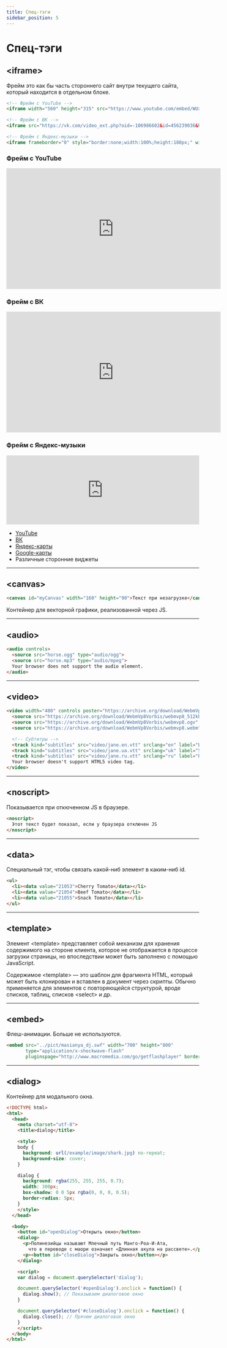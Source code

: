 ```yaml
---
title: Спец-тэги
sidebar_position: 5
---
```


# Спец-тэги

## &lt;iframe&gt;

Фрейм это как бы часть стороннего сайт внутри текущего сайта, который находится в отдельном блоке.

```html
<!-- Фрейм с YouTube -->
<iframe width="560" height="315" src="https://www.youtube.com/embed/WUxrxSv3sjQ" title="YouTube video player" frameborder="0" allow="accelerometer; autoplay; clipboard-write; encrypted-media; gyroscope; picture-in-picture" allowfullscreen></iframe>

<!-- Фрейм с ВК -->
<iframe src="https://vk.com/video_ext.php?oid=-106986602&id=456239036&hash=50d82228e8f2e97c&hd=2" width="853" height="480" allow="autoplay; encrypted-media; fullscreen; picture-in-picture;" frameborder="0" allowfullscreen></iframe>

<!-- Фрейм с Яндекс-музыки -->
<iframe frameborder="0" style="border:none;width:100%;height:180px;" width="100%" height="180" src="https://music.yandex.ru/iframe/#track/25786/2484799">Слушайте <a href='https://music.yandex.ru/album/2484799/track/25786'>Gimme! Gimme! Gimme! (A Man After Midnight)</a> — <a href='https://music.yandex.ru/artist/9367'>ABBA</a> на Яндекс Музыке</iframe>
```

### Фрейм с YouTube

<iframe width="560" height="315" src="https://www.youtube.com/embed/WUxrxSv3sjQ" title="YouTube video player" frameborder="0" allow="accelerometer; autoplay; clipboard-write; encrypted-media; gyroscope; picture-in-picture" allowfullscreen></iframe>

### Фрейм с ВК
<iframe src="https://vk.com/video_ext.php?oid=-106986602&id=456239036&hash=50d82228e8f2e97c&hd=2" width="560" height="315" allow="autoplay; encrypted-media; fullscreen; picture-in-picture;" frameborder="0" allowfullscreen></iframe>

### Фрейм с Яндекс-музыки
<iframe frameborder="0" width="100%" height="180" src="https://music.yandex.ru/iframe/#track/25786/2484799">Слушайте <a href='https://music.yandex.ru/album/2484799/track/25786'>Gimme! Gimme! Gimme! (A Man After Midnight)</a> — <a href='https://music.yandex.ru/artist/9367'>ABBA</a> на Яндекс Музыке</iframe>

* [YouTube](https://www.youtube.com/)
* [ВК](https://vk.com/video?z=video-106986602_456239036%2Fpl_cat_trends)
* [Яндекс-карты](https://yandex.ru/dev/maps/) 
* [Google-карты](https://developers.google.com/maps?hl=ru)
* Различные сторонние виджеты

***

## &lt;canvas&gt;

```html
<canvas id="myCanvas" width="160" height="90">Текст при незагрузке</canvas>
```

Контейнер для векторной графики, реализованной через JS.

***

## &lt;audio&gt;

```html
<audio controls>
  <source src="horse.ogg" type="audio/ogg">
  <source src="horse.mp3" type="audio/mpeg">
  Your browser does not support the audio element.
</audio>
```

***

## &lt;video&gt;

```html
<video width="480" controls poster="https://archive.org/download/WebmVp8Vorbis/webmvp8.gif" >
  <source src="https://archive.org/download/WebmVp8Vorbis/webmvp8_512kb.mp4" type="video/mp4">
  <source src="https://archive.org/download/WebmVp8Vorbis/webmvp8.ogv" type="video/ogg">
  <source src="https://archive.org/download/WebmVp8Vorbis/webmvp8.webm" type="video/webm">

  <!-- Субтитры -->
  <track kind="subtitles" src="video/jane.en.vtt" srclang="en" label="English">
  <track kind="subtitles" src="video/jane.ua.vtt" srclang="uk" label="Українська">
  <track kind="subtitles" src="video/jane.ru.vtt" srclang="ru" label="Русский" default>
  Your browser doesn't support HTML5 video tag.
</video>
```

***

## &lt;noscript&gt;

Показывается при откюченном JS в браузере.

```html
<noscript>
  Этот текст будет показал, если у браузера отключен JS
</noscript>
```

***

## &lt;data&gt;

Специальный тэг, чтобы связать какой-ниб элемент в каким-ниб id.

```html
<ul>
  <li><data value="21053">Cherry Tomato</data></li>
  <li><data value="21054">Beef Tomato</data></li>
  <li><data value="21055">Snack Tomato</data></li>
</ul>
```

***

## &lt;template&gt;

Элемент &lt;template&gt; представляет собой механизм для хранения содержимого на стороне клиента, которое не отображается в процессе загрузки страницы, но впоследствии может быть заполнено с помощью JavaScript.

Содержимое &lt;template&gt; — это шаблон для фрагмента HTML, который может быть клонирован и вставлен в документ через скрипты. Обычно применяется для элементов с повторяющейся структурой, вроде списков, таблиц, списков &lt;select&gt; и др.

***

## &lt;embed&gt;

Флеш-анимации. Больше не используются.

```html
<embed src="../pict/masianya_dj.swf" width="700" height="800"
       type="application/x-shockwave-flash"
       pluginspage="http://www.macromedia.com/go/getflashplayer" border="1" />
```

***

## &lt;dialog&gt;

Контейнер для модального окна. 

```html
<!DOCTYPE html>
<html>
  <head>
    <meta charset="utf-8">
    <title>dialog</title>

    <style>
    body {
      background: url(/example/image/shark.jpg) no-repeat;
      background-size: cover;
    }

    dialog {
      background: rgba(255, 255, 255, 0.7);
      width: 300px; 
      box-shadow: 0 0 5px rgba(0, 0, 0, 0.5);
      border-radius: 5px;
    }
    </style>
  </head> 

  <body> 
    <button id="openDialog">Открыть окно</button>
    <dialog>
      <p>Полинезийцы называют Млечный путь Манго-Роа-И-Ата, 
        что в переводе с маори означает «Длинная акула на рассвете».</p>
      <p><button id="closeDialog">Закрыть окно</button></p>
    </dialog>

    <script>
    var dialog = document.querySelector('dialog');

    document.querySelector('#openDialog').onclick = function() {
      dialog.show(); // Показываем диалоговое окно
    }

    document.querySelector('#closeDialog').onclick = function() {
      dialog.close(); // Прячем диалоговое окно
    }
    </script>
  </body> 
</html>
```
